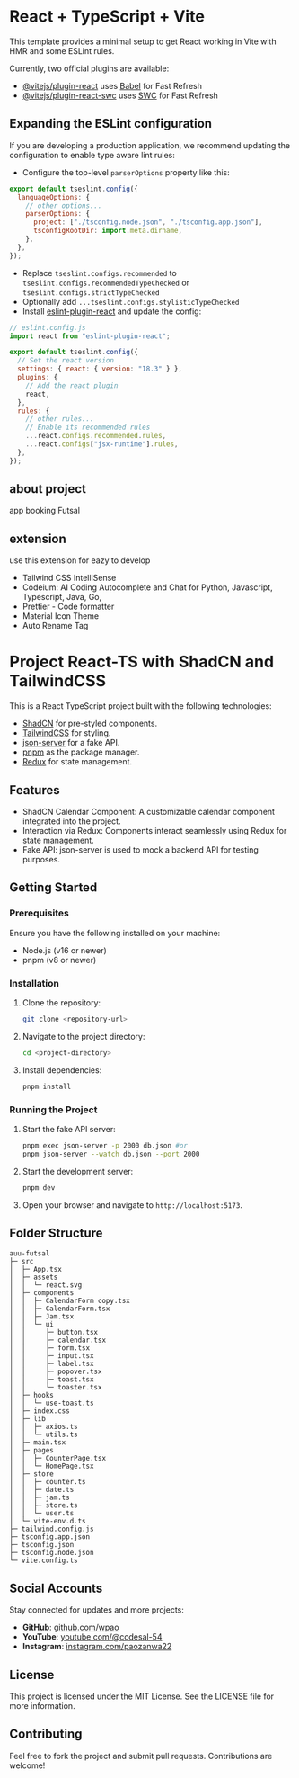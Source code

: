 # React + TypeScript + Vite

This template provides a minimal setup to get React working in Vite with HMR and some ESLint rules.

Currently, two official plugins are available:

- [@vitejs/plugin-react](https://github.com/vitejs/vite-plugin-react/blob/main/packages/plugin-react/README.md) uses [Babel](https://babeljs.io/) for Fast Refresh
- [@vitejs/plugin-react-swc](https://github.com/vitejs/vite-plugin-react-swc) uses [SWC](https://swc.rs/) for Fast Refresh

## Expanding the ESLint configuration

If you are developing a production application, we recommend updating the configuration to enable type aware lint rules:

- Configure the top-level `parserOptions` property like this:

```js
export default tseslint.config({
  languageOptions: {
    // other options...
    parserOptions: {
      project: ["./tsconfig.node.json", "./tsconfig.app.json"],
      tsconfigRootDir: import.meta.dirname,
    },
  },
});
```

- Replace `tseslint.configs.recommended` to `tseslint.configs.recommendedTypeChecked` or `tseslint.configs.strictTypeChecked`
- Optionally add `...tseslint.configs.stylisticTypeChecked`
- Install [eslint-plugin-react](https://github.com/jsx-eslint/eslint-plugin-react) and update the config:

```js
// eslint.config.js
import react from "eslint-plugin-react";

export default tseslint.config({
  // Set the react version
  settings: { react: { version: "18.3" } },
  plugins: {
    // Add the react plugin
    react,
  },
  rules: {
    // other rules...
    // Enable its recommended rules
    ...react.configs.recommended.rules,
    ...react.configs["jsx-runtime"].rules,
  },
});
```

## about project

app booking Futsal

## extension

use this extension for eazy to develop

- Tailwind CSS IntelliSense
- Codeium: AI Coding Autocomplete and Chat for Python, Javascript, Typescript, Java, Go,
- Prettier - Code formatter
- Material Icon Theme
- Auto Rename Tag

# Project React-TS with ShadCN and TailwindCSS

This is a React TypeScript project built with the following technologies:

- [ShadCN](https://shadcn.dev) for pre-styled components.
- [TailwindCSS](https://tailwindcss.com) for styling.
- [json-server](https://github.com/typicode/json-server) for a fake API.
- [pnpm](https://pnpm.io) as the package manager.
- [Redux](https://redux.js.org) for state management.

## Features

- ShadCN Calendar Component: A customizable calendar component integrated into the project.
- Interaction via Redux: Components interact seamlessly using Redux for state management.
- Fake API: json-server is used to mock a backend API for testing purposes.

## Getting Started

### Prerequisites

Ensure you have the following installed on your machine:

- Node.js (v16 or newer)
- pnpm (v8 or newer)

### Installation

1. Clone the repository:
   ```bash
   git clone <repository-url>
   ```
2. Navigate to the project directory:
   ```bash
   cd <project-directory>
   ```
3. Install dependencies:
   ```bash
   pnpm install
   ```

### Running the Project

1. Start the fake API server:
   ```bash
   pnpm exec json-server -p 2000 db.json #or
   pnpm json-server --watch db.json --port 2000
   ```
2. Start the development server:
   ```bash
   pnpm dev
   ```
3. Open your browser and navigate to `http://localhost:5173`.

## Folder Structure

```
auu-futsal
├─ src
│  ├─ App.tsx
│  ├─ assets
│  │  └─ react.svg
│  ├─ components
│  │  ├─ CalendarForm copy.tsx
│  │  ├─ CalendarForm.tsx
│  │  ├─ Jam.tsx
│  │  └─ ui
│  │     ├─ button.tsx
│  │     ├─ calendar.tsx
│  │     ├─ form.tsx
│  │     ├─ input.tsx
│  │     ├─ label.tsx
│  │     ├─ popover.tsx
│  │     ├─ toast.tsx
│  │     └─ toaster.tsx
│  ├─ hooks
│  │  └─ use-toast.ts
│  ├─ index.css
│  ├─ lib
│  │  ├─ axios.ts
│  │  └─ utils.ts
│  ├─ main.tsx
│  ├─ pages
│  │  ├─ CounterPage.tsx
│  │  └─ HomePage.tsx
│  ├─ store
│  │  ├─ counter.ts
│  │  ├─ date.ts
│  │  ├─ jam.ts
│  │  ├─ store.ts
│  │  └─ user.ts
│  └─ vite-env.d.ts
├─ tailwind.config.js
├─ tsconfig.app.json
├─ tsconfig.json
├─ tsconfig.node.json
└─ vite.config.ts

```

## Social Accounts

Stay connected for updates and more projects:

- **GitHub**: <a href="https://github.com/wpao" target="_blank">github.com/wpao</a>
- **YouTube**: <a href="https://www.youtube.com/@codesal-54" target="_blank">youtube.com/@codesal-54</a>
- **Instagram**: <a href="https://www.instagram.com/paozanwa22/" target="_blank">instagram.com/paozanwa22</a>

## License

This project is licensed under the MIT License. See the LICENSE file for more information.

## Contributing

Feel free to fork the project and submit pull requests. Contributions are welcome!
